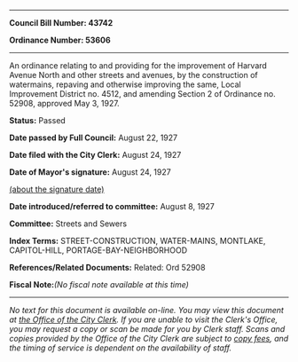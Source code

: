 

********

**Council Bill Number: 43742**
   
**Ordinance Number: 53606**
********

 An ordinance relating to and providing for the improvement of Harvard Avenue North and other streets and avenues, by the construction of watermains, repaving and otherwise improving the same, Local Improvement District no. 4512, and amending Section 2 of Ordinance no. 52908, approved May 3, 1927.

**Status:** Passed
   
**Date passed by Full Council:** August 22, 1927
   
**Date filed with the City Clerk:** August 24, 1927
   
**Date of Mayor's signature:** August 24, 1927
   
[(about the signature date)](/~public/approvaldate.htm)
   
   
   
**Date introduced/referred to committee:** August 8, 1927
   
**Committee:** Streets and Sewers
   
   
**Index Terms:** STREET-CONSTRUCTION, WATER-MAINS, MONTLAKE, CAPITOL-HILL, PORTAGE-BAY-NEIGHBORHOOD

**References/Related Documents:** Related: Ord 52908

**Fiscal Note:**_(No fiscal note available at this time)_
********

_No text for this document is available on-line. You may view this document at [the Office of the City Clerk](http://www.seattle.gov/leg/clerk/contactUs.htm). If you are unable to visit the Clerk's Office, you may request a copy or scan be made for you by Clerk staff. Scans and copies provided by the Office of the City Clerk are subject to [copy fees](http://clerk.seattle.gov/~public/clerkfees.htm), and the timing of service is dependent on the availability of staff._

